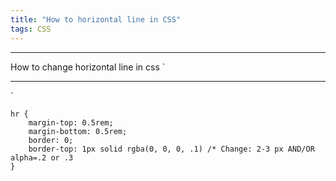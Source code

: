 ```yaml
---
title: "How to horizontal line in CSS"
tags: CSS
---
```


<hr>
How to change horizontal line in css `<hr>`

```
hr {
    margin-top: 0.5rem;
    margin-bottom: 0.5rem;
    border: 0;
    border-top: 1px solid rgba(0, 0, 0, .1) /* Change: 2-3 px AND/OR alpha=.2 or .3
}
```
